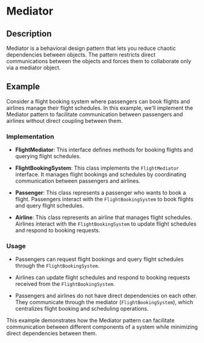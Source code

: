 # Mediator

## Description

Mediator is a behavioral design pattern that lets you reduce chaotic dependencies between objects. The pattern restricts direct communications between the objects and forces them to collaborate only via a mediator object.

## Example

Consider a flight booking system where passengers can book flights and airlines manage their flight schedules. In this example, we'll implement the Mediator pattern to facilitate communication between passengers and airlines without direct coupling between them.

### Implementation

- **FlightMediator**: This interface defines methods for booking flights and querying flight schedules.

- **FlightBookingSystem**: This class implements the `FlightMediator` interface. It manages flight bookings and schedules by coordinating communication between passengers and airlines.

- **Passenger**: This class represents a passenger who wants to book a flight. Passengers interact with the `FlightBookingSystem` to book flights and query flight schedules.

- **Airline**: This class represents an airline that manages flight schedules. Airlines interact with the `FlightBookingSystem` to update flight schedules and respond to booking requests.

### Usage

- Passengers can request flight bookings and query flight schedules through the `FlightBookingSystem`.

- Airlines can update flight schedules and respond to booking requests received from the `FlightBookingSystem`.

- Passengers and airlines do not have direct dependencies on each other. They communicate through the mediator (`FlightBookingSystem`), which centralizes flight booking and scheduling operations.

This example demonstrates how the Mediator pattern can facilitate communication between different components of a system while minimizing direct dependencies between them.
